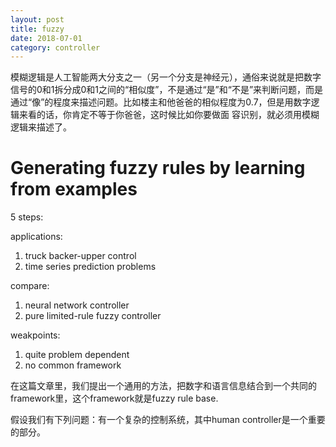 ```yaml
---
layout: post
title: fuzzy
date: 2018-07-01
category: controller
---
```


模糊逻辑是人工智能两大分支之一（另一个分支是神经元），通俗来说就是把数字信号的0和1拆分成0和1之间的“相似度”，不是通过“是”和“不是”来判断问题，而是通过“像”的程度来描述问题。比如楼主和他爸爸的相似程度为0.7，但是用数字逻辑来看的话，你肯定不等于你爸爸，这时候比如你要做面
容识别，就必须用模糊逻辑来描述了。


# Generating fuzzy rules by learning from examples

5 steps:

applications:
1. truck backer-upper control
2. time series prediction problems

compare:
1. neural network controller
2. pure limited-rule fuzzy controller




weakpoints:
1. quite problem dependent 
2. no common framework 


在这篇文章里，我们提出一个通用的方法，把数字和语言信息结合到一个共同的framework里，这个framework就是fuzzy rule base.

假设我们有下列问题：有一个复杂的控制系统，其中human controller是一个重要的部分。

